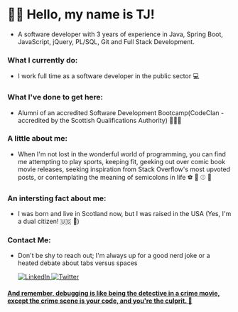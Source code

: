 # 👋🏽 Hello, my name is TJ! 
- A software developer with 3 years of experience in Java, Spring Boot, JavaScript, jQuery, PL/SQL, Git and Full Stack Development.

### What I currently do:
- I work full time as a software developer in the public sector 💻

### What I've done to get here:
- Alumni of an accredited Software Development Bootcamp(CodeClan - accredited by the Scottish Qualifications Authority) 🧑🏽‍🎓

### A little about me:
- When I'm not lost in the wonderful world of programming, you can find me attempting to play sports, keeping fit, geeking out over comic book movie releases, seeking inspiration from Stack Overflow's most upvoted posts, or contemplating the meaning of semicolons in life ⚽ 🏈 ⚾ 🏀 

### An intersting fact about me:
- I was born and live in Scotland now, but I was raised in the USA (Yes, I'm a dual citizen! 🇺🇸 🏴) 

### Contact Me:
- Don't be shy to reach out; I'm always up for a good nerd joke or a heated debate about tabs versus spaces 

  <a href="https://www.linkedin.com/in/tjp206/">![LinkedIn](https://img.shields.io/badge/linkedin-%230077B5.svg?style=for-the-badge&logo=linkedin&logoColor=white)
  <a href="https://twitter.com/codename_tj">![Twitter](https://img.shields.io/badge/Twitter-%231DA1F2.svg?style=for-the-badge&logo=Twitter&logoColor=white)

    
    
#### And remember, debugging is like being the detective in a crime movie, except the crime scene is your code, and you're the culprit. 👀
